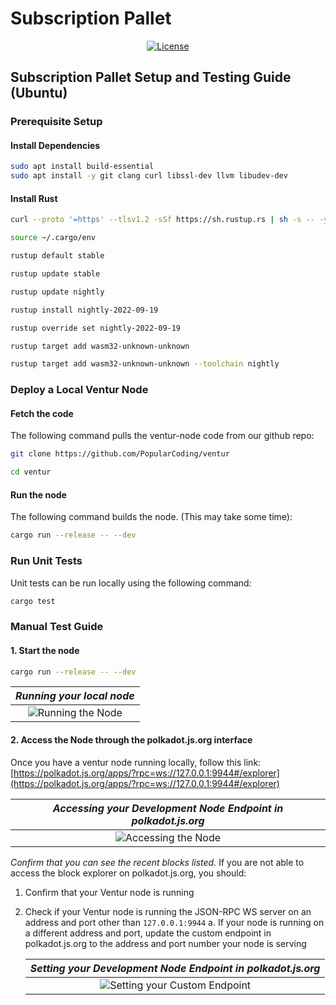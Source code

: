 # Subscription Pallet

<div align="center">

[![License](https://img.shields.io/github/license/Popular-Coding/ventur?color=green)](https://github.com/Popular-Coding/ventur/blob/main/LICENSE)


</div>

## Subscription Pallet Setup and Testing Guide (Ubuntu)

### Prerequisite Setup

#### Install Dependencies

```bash
sudo apt install build-essential
sudo apt install -y git clang curl libssl-dev llvm libudev-dev
```

#### Install Rust

```bash
curl --proto '=https' --tlsv1.2 -sSf https://sh.rustup.rs | sh -s -- -y

source ~/.cargo/env

rustup default stable

rustup update stable

rustup update nightly

rustup install nightly-2022-09-19 

rustup override set nightly-2022-09-19

rustup target add wasm32-unknown-unknown

rustup target add wasm32-unknown-unknown --toolchain nightly
```

### Deploy a Local Ventur Node

#### Fetch the code

The following command pulls the ventur-node code from our github repo:

```bash
git clone https://github.com/PopularCoding/ventur

cd ventur
```

#### Run the node

The following command builds the node. (This may take some time):

```bash
cargo run --release -- --dev
```

### Run Unit Tests

Unit tests can be run locally using the following command:

```bash
cargo test
```

### Manual Test Guide

#### 1. Start the node

```bash
cargo run --release -- --dev
```

| _Running your local node_ |
|:--:|
|![Running the Node](docs/running-node.webp)|

#### 2. Access the Node through the polkadot.js.org interface

Once you have a ventur node running locally, follow this link:
[https://polkadot.js.org/apps/?rpc=ws://127.0.0.1:9944#/explorer](https://polkadot.js.org/apps/?rpc=ws://127.0.0.1:9944#/explorer)

| _Accessing your Development Node Endpoint in polkadot.js.org_ |
|:--:|
|![Accessing the Node](docs/access-polkadot-js-org.webp)|

_Confirm that you can see the recent blocks listed._
If you are not able to access the block explorer on polkadot.js.org, you should:

1. Confirm that your Ventur node is running
2. Check if your Ventur node is running the JSON-RPC WS server on an address and port other than ```127.0.0.1:9944```
    a. If your node is running on a different address and port, update the custom endpoint in polkadot.js.org to the address and port number your node is serving

    | _Setting your Development Node Endpoint in polkadot.js.org_ |
    |:--:|
    |![Setting your Custom Endpoint](docs/setting-custom-endpoint.webp)|
